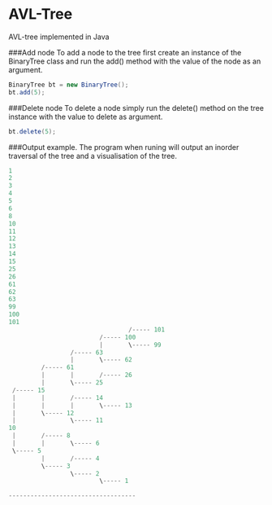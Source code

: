 # AVL-Tree
AVL-tree implemented in Java

###Add node
To add a node to the tree first create an instance of the BinaryTree class and run the add() method with the value of the node as an argument.
```java
BinaryTree bt = new BinaryTree();
bt.add(5);
```
###Delete node
To delete a node simply run the delete() method on the tree instance with the value to delete as argument.
```java
bt.delete(5);
```

###Output example.
The program when runing will output an inorder traversal of the tree and a visualisation of the tree.
```java
1
2
3
4
5
6
8
10
11
12
13
14
15
25
26
61
62
63
99
100
101
                                 /----- 101
                         /----- 100
                         |       \----- 99
                 /----- 63
                 |       \----- 62
         /----- 61
         |       |       /----- 26
         |       \----- 25
 /----- 15
 |       |       /----- 14
 |       |       |       \----- 13
 |       \----- 12
 |               \----- 11
10
 |       /----- 8
 |       |       \----- 6
 \----- 5
         |       /----- 4
         \----- 3
                 \----- 2
                         \----- 1

-----------------------------------
```
